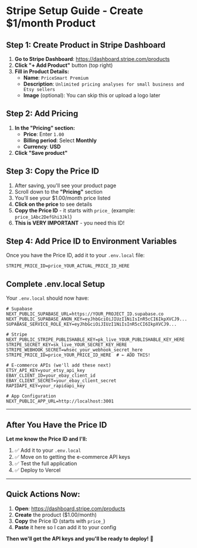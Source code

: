 # Stripe Setup Guide - Create $1/month Product

## Step 1: Create Product in Stripe Dashboard

1. **Go to Stripe Dashboard**: https://dashboard.stripe.com/products
2. **Click "+ Add Product"** button (top right)
3. **Fill in Product Details:**
   - **Name**: `PriceSmart Premium`
   - **Description**: `Unlimited pricing analyses for small business and Etsy sellers`
   - **Image** (optional): You can skip this or upload a logo later

## Step 2: Add Pricing

1. **In the "Pricing" section:**
   - **Price**: Enter `1.00`
   - **Billing period**: Select **Monthly**
   - **Currency**: **USD**
2. **Click "Save product"**

## Step 3: Copy the Price ID

1. After saving, you'll see your product page
2. Scroll down to the **"Pricing"** section
3. You'll see your $1.00/month price listed
4. **Click on the price** to see details
5. **Copy the Price ID** - it starts with `price_` (example: `price_1Abc2DefGhi3Jkl`)
6. **This is VERY IMPORTANT** - you need this ID!

## Step 4: Add Price ID to Environment Variables

Once you have the Price ID, add it to your `.env.local` file:

```env
STRIPE_PRICE_ID=price_YOUR_ACTUAL_PRICE_ID_HERE
```

## Complete .env.local Setup

Your `.env.local` should now have:

```env
# Supabase
NEXT_PUBLIC_SUPABASE_URL=https://YOUR_PROJECT_ID.supabase.co
NEXT_PUBLIC_SUPABASE_ANON_KEY=eyJhbGciOiJIUzI1NiIsInR5cCI6IkpXVCJ9...
SUPABASE_SERVICE_ROLE_KEY=eyJhbGciOiJIUzI1NiIsInR5cCI6IkpXVCJ9...

# Stripe
NEXT_PUBLIC_STRIPE_PUBLISHABLE_KEY=pk_live_YOUR_PUBLISHABLE_KEY_HERE
STRIPE_SECRET_KEY=sk_live_YOUR_SECRET_KEY_HERE
STRIPE_WEBHOOK_SECRET=whsec_your_webhook_secret_here
STRIPE_PRICE_ID=price_YOUR_PRICE_ID_HERE  # ← ADD THIS!

# E-commerce APIs (we'll add these next)
ETSY_API_KEY=your_etsy_api_key
EBAY_CLIENT_ID=your_ebay_client_id
EBAY_CLIENT_SECRET=your_ebay_client_secret
RAPIDAPI_KEY=your_rapidapi_key

# App Configuration
NEXT_PUBLIC_APP_URL=http://localhost:3001
```

---

## After You Have the Price ID

**Let me know the Price ID and I'll:**
1. ✅ Add it to your `.env.local`
2. ✅ Move on to getting the e-commerce API keys
3. ✅ Test the full application
4. ✅ Deploy to Vercel

---

## Quick Actions Now:

1. **Open**: https://dashboard.stripe.com/products
2. **Create** the product ($1.00/month)
3. **Copy** the Price ID (starts with `price_`)
4. **Paste** it here so I can add it to your config

**Then we'll get the API keys and you'll be ready to deploy!** 🚀
